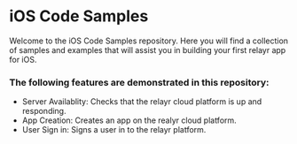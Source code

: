 iOS Code Samples
===============
Welcome to the iOS Code Samples repository.
Here you will find a  collection of samples and examples that will assist you in building your first relayr app for iOS.

### The following features are demonstrated in this repository:

- Server Availablity: Checks that the relayr cloud platform is up and responding.
- App Creation: Creates an app on the realyr cloud platform.
- User Sign in: Signs a user in to the relayr platform.
